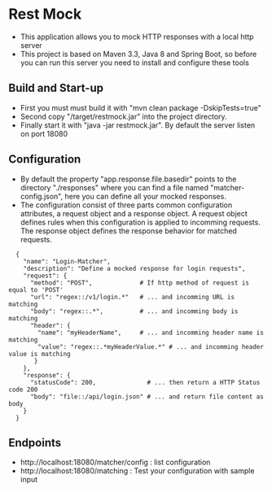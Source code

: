 
# Rest Mock
* This application allows you to mock HTTP responses with a local http server
* This project is based on Maven 3.3, Java 8 and Spring Boot, so before you can run this server you need to install and configure these tools

## Build and Start-up
* First you must must build it with "mvn clean package -DskipTests=true"
* Second copy "/target/restmock.jar" into the project directory.
* Finally start it with "java -jar restmock.jar". By default the server listen on port 18080

## Configuration
* By default the property "app.response.file.basedir" points to the directory "./responses" where you can find a file named "matcher-config.json", here you can define all your mocked responses.
* The configuration consist of three parts common configuration attributes, a request object and a response object. A request object defines rules when this configuration is applied to incomming requests. The response object defines the response behavior for matched requests.
```text
  {
    "name": "Login-Matcher",
    "description": "Define a mocked response for login requests",
    "request": {
      "method": "POST",             # If http method of request is equal to 'POST'
      "url": "regex::/v1/login.*"   # ... and incomming URL is matching
      "body": "regex::.*",          # ... and incomming body is matching
      "header": {
        "name": "myHeaderName",     # ... and incomming header name is matching
        "value": "regex::.*myHeaderValue.*" # ... and incomming header value is matching
       }
    },
    "response": {
      "statusCode": 200,              # ... then return a HTTP Status code 200
      "body": "file::/api/login.json" # ... and return file content as body
    }
  }
```

## Endpoints
* http://localhost:18080/matcher/config : list configuration
* http://localhost:18080/matching : Test your configuration with sample input
